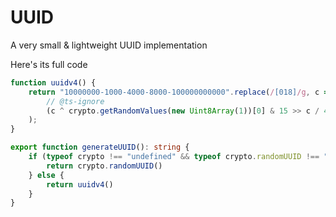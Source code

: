 # UUID

A very small & lightweight UUID implementation

Here's its full code

```typescript
function uuidv4() {
    return "10000000-1000-4000-8000-100000000000".replace(/[018]/g, c =>
        // @ts-ignore
        (c ^ crypto.getRandomValues(new Uint8Array(1))[0] & 15 >> c / 4).toString(16)
    );
}

export function generateUUID(): string {
    if (typeof crypto !== "undefined" && typeof crypto.randomUUID !== "undefined") {
        return crypto.randomUUID()
    } else {
        return uuidv4()
    }
}
```
